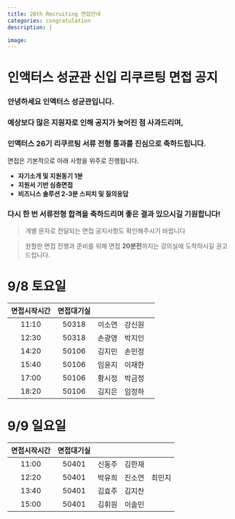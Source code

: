 ```yaml
---
title: 26th Recruiting 면접안내
categories: congratulation
description: |

image:
---
```


# 인액터스 성균관 신입 리쿠르팅 면접 공지

### 안녕하세요 인액터스 성균관입니다.
### 예상보다 많은 지원자로 인해 공지가 늦어진 점 사과드리며,
### 인액터스 26기 리쿠르팅 서류 전형 통과를 진심으로 축하드립니다.

면접은 기본적으로 아래 사항을 위주로 진행됩니다.
+ **자기소개 및 지원동기 1분**
+ **지원서 기반 심층면접**
+ **비즈니스 솔루션 2-3분 스피치 및 질의응답**


### 다시 한 번 서류전형 합격을 축하드리며 좋은 결과 있으시길 기원합니다!

> 개별 문자로 전달되는 면접 공지사항도 확인해주시기 바랍니다

> 원할한 면접 진행과 준비를 위해 면접 **20분전**까지는 강의실에 도착하시길 권고드립니다.

# 9/8 토요일

| 면접시작시간 | 면접대기실    |  	|   | |
|:-:	 |:-:	     |:-:	        |:-:	        |:-:	        |
|  	11:10   |  50318    |  이소연 	  | 강신원 |
|  	12:30   |  50318    |  손광영 	  | 박지인 |
|  	14:20   |  50106    |  김지민 	  | 손민정 |
|  	15:40   |  50106    |  임윤지 	  | 이재한 |
|  	17:00   |  50106    |  황시정 	  | 박금정 |
|  	18:20   |  50106    |  김지은 	  | 임정하 |

# 9/9 일요일

| 면접시작시간 | 면접대기실    |  	|   | |
|:-:	 |:-:	     |:-:	        |:-:	        |:-:	        |
|  	11:00	   |  50401    |  신동주 	  | 김한재 |
|  	12:20   |  50401    |  박유희 	  | 진소연 | 최민지 |
|  	13:40   |  50401    |  김효주 	  | 김지찬 |
|  	15:00   |  50401    |  김휘원 	  | 이솔민 |
